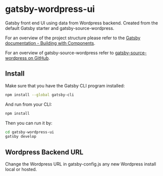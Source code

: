 # gatsby-wordpress-ui

Gatsby front end UI using data from Wordpress backend. Created from the default Gatsby starter and gatsby-source-wordpress.

For an overview of the project structure please refer to the [Gatsby documentation - Building with Components](https://www.gatsbyjs.org/docs/building-with-components/).

For an overview of gatsby-source-wordpress refer to [gatsby-source-wordpress on GitHub](https://github.com/gatsbyjs/gatsby/tree/master/packages/gatsby-source-wordpress).

## Install

Make sure that you have the Gatsby CLI program installed:

```sh
npm install --global gatsby-cli
```

And run from your CLI:

```sh
npm install
```

Then you can run it by:

```sh
cd gatsby-wordpress-ui
gatsby develop
```

## Wordpress Backend URL

Change the Wordpress URL in gatsby-config.js any new Wordpress install local or hosted.
